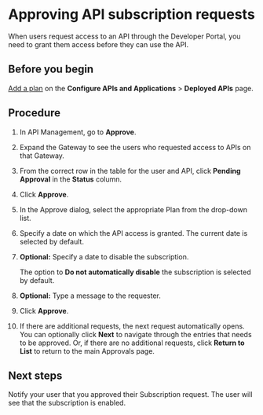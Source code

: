 # Approving API subscription requests 

<head>
  <meta name="guidename" content="API Management"/>
  <meta name="context" content="GUID-0024915f-020b-426c-888b-62ae26f5fca4"/>
</head>


When users request access to an API through the Developer Portal, you need to grant them access before they can use the API.

## Before you begin

[Add a plan](/docs/Atomsphere/API%20Management/Topics/api-Adding_a_plan_to_an_API_cbb0a60f-eb42-42e2-9dd6-5c7ad946470c.md) on the **Configure APIs and Applications** > **Deployed APIs** page.

## Procedure

1.  In API Management, go to **Approve**.

2.  Expand the Gateway to see the users who requested access to APIs on that Gateway.

3.  From the correct row in the table for the user and API, click **Pending Approval** in the **Status** column.

4.  Click **Approve**.

5.  In the Approve dialog, select the appropriate Plan from the drop-down list.

6.  Specify a date on which the API access is granted. The current date is selected by default.

7.  **Optional:** Specify a date to disable the subscription.

    The option to **Do not automatically disable** the subscription is selected by default.

8.  **Optional:** Type a message to the requester.

9.  Click **Approve**.

10. If there are additional requests, the next request automatically opens. You can optionally click **Next** to navigate through the entries that needs to be approved. Or, if there are no additional requests, click **Return to List** to return to the main Approvals page.

## Next steps

Notify your user that you approved their Subscription request. The user will see that the subscription is enabled.